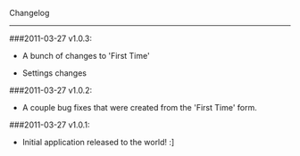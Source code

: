 Changelog

---------

###2011-03-27 v1.0.3:
- A bunch of changes to 'First Time'

- Settings changes

###2011-03-27 v1.0.2:
- A couple bug fixes that were created from the 'First Time' form.

###2011-03-27 v1.0.1:
- Initial application released to the world! :]
